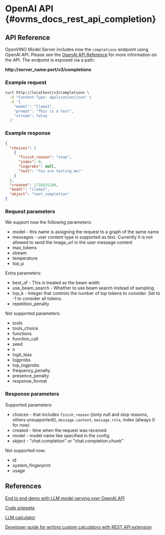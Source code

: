 # OpenAI API {#ovms_docs_rest_api_completion}




## API Reference
OpenVINO Model Server includes now the `completions` endpoint using OpenAI API.
Please see the [OpenAI API Reference](https://platform.openai.com/docs/api-reference/completions) for more information on the API.
The endpoint is exposed via a path:

<b>http://server_name:port/v3/completions</b>

### Example request

```bash
curl http://localhost/v3/completions \
  -H "Content-Type: application/json" \
  -d '{
    "model": "llama3",
    "prompt": "This is a test",
    "stream": false
  }'
```

### Example response

```json
{
  "choices": [
    {
      "finish_reason": "stop",
      "index": 0,
      "logprobs": null,
      "text": "You are testing me!"
    }
  ],
  "created": 1716825108,
  "model": "llama3",
  "object": "text_completion"
}
```


### Request parameters
We support now the following parameters:
- model - this name is assigning the request to a graph of the same name
- messages - user content type is supported as text. Currently it is not allowed to send the image_url in the user message content
- max_tokens
- stream
- temperature
- top_p


Extra parameters:
- best_of - This is treated as the beam width 
- use_beam_search - Whether to use beam search instead of sampling.
- top_k - Integer that controls the number of top tokens to consider. Set to -1 to consider all tokens.
- repetition_penalty 

Not supported parameters:
- tools
- tools_choice
- functions
- function_call
- seed
- n
- logit_bias
- logprobs
- top_logprobs
- frequency_penalty
- presence_penalty
- response_format 

### Response parameters
Supported parameters:
- choices - that includes `finish_reason` ((only null and stop reasons, others unsupported)), `message.content`, `message.role`, index (always 0 for now)
- created - time when the request was received
- model - model name like specified in the config
- object - "chat.completion" or "chat.completion.chunk"

Not supported now:
- id
- system_fingerprint
- usage


## References

[End to end demo with LLM model serving over OpenAI API](../demos/continuous_batching/README.md)

[Code snippets](./clients_openai.md)

[LLM calculator](./llm_calculator.md)

[Developer guide for writing custom calculators with REST API extension](./mediapipe.md)
